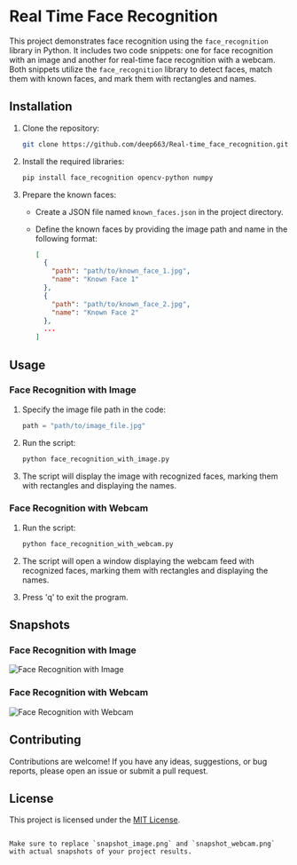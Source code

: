 # Real Time Face Recognition

This project demonstrates face recognition using the `face_recognition` library in Python. It includes two code snippets: one for face recognition with an image and another for real-time face recognition with a webcam. Both snippets utilize the `face_recognition` library to detect faces, match them with known faces, and mark them with rectangles and names.

## Installation

1. Clone the repository:

   ```bash
   git clone https://github.com/deep663/Real-time_face_recognition.git
   ```

2. Install the required libraries:

   ```bash
   pip install face_recognition opencv-python numpy
   ```

3. Prepare the known faces:

   - Create a JSON file named `known_faces.json` in the project directory.
   - Define the known faces by providing the image path and name in the following format:

     ```json
     [
       {
         "path": "path/to/known_face_1.jpg",
         "name": "Known Face 1"
       },
       {
         "path": "path/to/known_face_2.jpg",
         "name": "Known Face 2"
       },
       ...
     ]
     ```

## Usage

### Face Recognition with Image

1. Specify the image file path in the code:

   ```python
   path = "path/to/image_file.jpg"
   ```

2. Run the script:

   ```bash
   python face_recognition_with_image.py
   ```

3. The script will display the image with recognized faces, marking them with rectangles and displaying the names.

### Face Recognition with Webcam

1. Run the script:

   ```bash
   python face_recognition_with_webcam.py
   ```

2. The script will open a window displaying the webcam feed with recognized faces, marking them with rectangles and displaying the names.

3. Press 'q' to exit the program.

## Snapshots

### Face Recognition with Image
![Face Recognition with Image](https://github.com/deep663/Real-time_face_recognition/assets/62834469/1af6f2f7-b7fb-4599-a5e9-09f5e9a9c0fc)

### Face Recognition with Webcam
![Face Recognition with Webcam](https://github.com/deep663/Real-time_face_recognition/assets/62834469/6ba7137e-420f-43e8-a981-407a7c02f698)

## Contributing

Contributions are welcome! If you have any ideas, suggestions, or bug reports, please open an issue or submit a pull request.

## License

This project is licensed under the [MIT License](LICENSE).
```

Make sure to replace `snapshot_image.png` and `snapshot_webcam.png` with actual snapshots of your project results.
